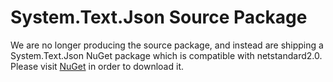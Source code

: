 # System.Text.Json Source Package

We are no longer producing the source package, and instead are shipping a System.Text.Json NuGet package which is compatible with netstandard2.0. Please visit [NuGet](https://www.nuget.org/packages/System.Text.Json/) in order to download it.